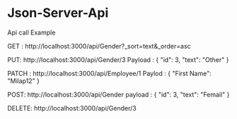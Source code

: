 # Json-Server-Api


Api call Example

GET : http://localhost:3000/api/Gender?_sort=text&_order=asc

PUT: http://localhost:3000/api/Gender/3 
Payload : {
    "id": 3,
    "text": "Other"
}

PATCH : http://localhost:3000/api/Employee/1
Paylod : {
	"First Name": "Milap12"
}

POST: http://localhost:3000/api/Gender 
payload : {
    "id": 3,
    "text": "Femail"
}

DELETE: http://localhost:3000/api/Gender/3
